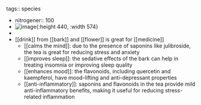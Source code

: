 tags:: species

- nitrogener:: 100
- ![image](https://ipfs.io/ipfs/QmYg1R8WySWPViaEot3Y3YXXTvRGMAtjpGKTbDWAQvg6Sx){:height 440, :width 574}
-
- [[drink]] from [[bark]] and [[flower]] is great for [[medicine]]
	- [[calms the mind]]: due to the presence of saponins like julibroside, the tea is great for reducing stress and anxiety
	- [[improves sleep]]: the sedative effects of the bark can help in treating insomnia or improving sleep quality
	- [[enhances mood]]: the flavonoids, including quercetin and kaempferol, have mood-lifting and anti-depressant properties
	- [[anti-inflammatory]]: saponins and flavonoids in the tea provide mild anti-inflammatory benefits, making it useful for reducing stress-related inflammation